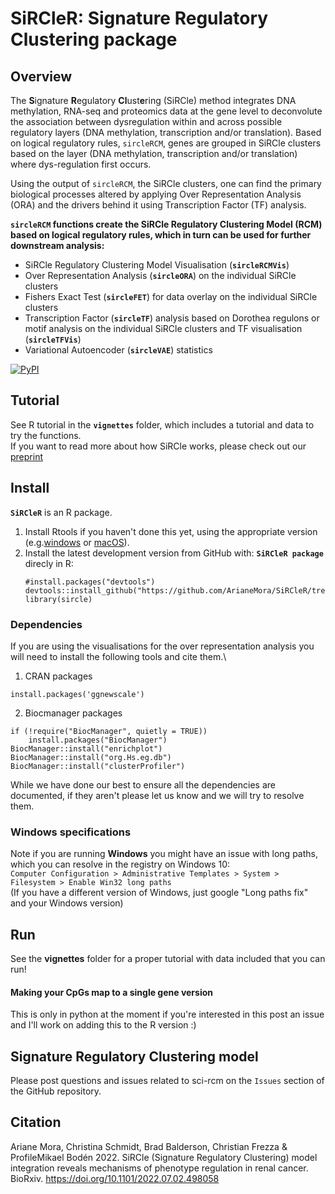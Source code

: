 # SiRCleR: Signature Regulatory Clustering package
## Overview
The **S**ignature **R**egulatory **Cl**ust**e**ring (SiRCle) method integrates DNA methylation, RNA-seq and proteomics data at the gene level to deconvolute the association between dysregulation within and across possible regulatory layers (DNA methylation, transcription and/or translation).
Based on logical regulatory rules, `sircleRCM`, genes are grouped in SiRCle clusters based on the layer (DNA methylation, transcription and/or translation) where dys-regulation first occurs.


Using the output of `sircleRCM`, the SiRCle clusters, one can find the primary biological processes altered by applying Over Representation Analysis (ORA) and the drivers behind it using Transcription Factor (TF) analysis.


**`sircleRCM` functions create the SiRCle Regulatory Clustering Model (RCM) based on logical regulatory rules, which in turn can be used for further downstream analysis:**
* SiRCle Regulatory Clustering Model Visualisation (**`sircleRCMVis`**)
* Over Representation Analysis (**`sircleORA`**) on the individual SiRCle clusters
* Fishers Exact Test (**`sircleFET`**) for data overlay on the individual SiRCle clusters
* Transcription Factor (**`sircleTF`**) analysis based on Dorothea regulons or motif analysis on the individual SiRCle clusters and TF visualisation (**`sircleTFVis`**)
* Variational Autoencoder (**`sircleVAE`**) statistics

[![PyPI](https://img.shields.io/pypi/v/scircm)](https://pypi.org/project/scircm/)


## Tutorial
See R tutorial in the **`vignettes`** folder, which includes a tutorial and data to try the functions.\
If you want to read more about how SiRCle works, please check out our [preprint](https://www.biorxiv.org/content/10.1101/2022.07.02.498058v1)

## Install
**`SiRCleR`** is an R package.
1. Install Rtools if you haven't done this yet, using the appropriate version (e.g.[windows](https://cran.r-project.org/bin/windows/Rtools/) or [macOS](https://cran.r-project.org/bin/macosx/tools/)).
2. Install the latest development version from GitHub with: **`SiRCleR package`** direcly in R:
    ```
    #install.packages("devtools")
    devtools::install_github("https://github.com/ArianeMora/SiRCleR/tree/v1.0.1")
    library(sircle)
    ```
### Dependencies 
If you are using the visualisations for the over representation analysis you will need to install the following tools and cite them.\
1. CRAN packages
```
install.packages('ggnewscale')
```
2. Biocmanager packages
```
if (!require("BiocManager", quietly = TRUE))
    install.packages("BiocManager")
BiocManager::install("enrichplot")
BiocManager::install("org.Hs.eg.db")
BiocManager::install("clusterProfiler")
```
While we have done our best to ensure all the dependencies are documented, if they aren't please let us know and we will try to resolve them.

### Windows specifications
Note if you are running **Windows** you might have an issue with long paths, which you can resolve in the registry on Windows 10:\
`Computer Configuration > Administrative Templates > System > Filesystem > Enable Win32 long paths`\
(If you have a different version of Windows, just google "Long paths fix" and your Windows version)

## Run
See the **vignettes** folder for a proper tutorial with data included that you can run!

#### Making your CpGs map to a single gene version
This is only in python at the moment if you're interested in this post an issue and I'll work on adding this to the R version :) 

## Signature Regulatory Clustering model 

Please post questions and issues related to sci-rcm on the `Issues`  section of the GitHub repository.

## Citation
 Ariane Mora,  Christina Schmidt,  Brad Balderson, Christian Frezza & ProfileMikael Bodén 2022. SiRCle (Signature Regulatory Clustering) model integration reveals mechanisms of phenotype regulation in renal cancer. BioRxiv. https://doi.org/10.1101/2022.07.02.498058
